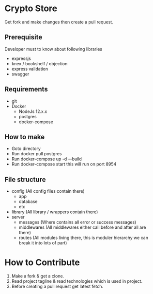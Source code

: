 # Crypto Store
Get fork and make changes then create a pull request.

## Prerequisite
Developer must to know about following libraries
- expressjs
- knex / bookshelf / objection
- express validation
- swagger

## Requirements
-  git
-  Docker
    - NodeJs 12.x.x
    - postgres
    - docker-compose

## How to make
- Goto directory
- Run docker pull postgres
- Run docker-compose up -d --build
- Run docker-compose start this will run on port 8954

## File structure
- config (All config files contain there)
    - app
    - database
    - etc
- library (All library / wrappers contain there)
- server 
    - messages (Where contains all error or success messages)
    - middlewares (All middlewares either call before and after all are there)
    - routes (All modules living there,  this is moduler hierarchy we can break it into lots of part)


# How to Contribute 
1. Make a fork & get a clone.
2. Read project tagline & read technologies which is used in project.
3. Before creating a pull request get latest fetch.